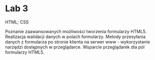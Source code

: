 # Lab 3
HTML; CSS </br>

Poznanie zaawansowanych możliwości tworzenia formularzy HTML5.
Realizacja walidacji danych w polach formularzy.
Metody przesyłania danych z formularza po stronie klienta na serwer www - wykorzystanie narzędzi dostępnych w przeglądarce.
Wsparcie przeglądarek dla pól formularzy HTML5.